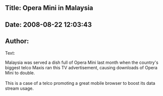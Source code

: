 Title: Opera Mini in Malaysia
----
Date: 2008-08-22 12:03:43
----
Author: 
----
Text:

Malaysia was served a dish full of Opera Mini  last month when the country&#39;s biggest telco Maxis ran this TV advertisement, causing downloads of Opera Mini to double.<br/><br/>This is a case of a telco promoting a great mobile browser to boost its data stream usage.<br/><br/><object width="425" height="344"><param name="movie" value="http://www.youtube.com/v/e_ZLWwiPZKw&amp;hl=en&amp;fs=1" /><param name="allowFullScreen" value="true" /><embed src="http://www.youtube.com/v/e_ZLWwiPZKw&amp;hl=en&amp;fs=1" type="application/x-shockwave-flash" allowfullscreen="true" width="425" height="344" allowscriptaccess="never" /></object><br/><br/>
